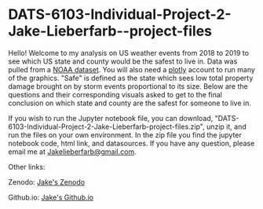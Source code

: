 # DATS-6103-Individual-Project-2-Jake-Lieberfarb--project-files

Hello! Welcome to my analysis on US weather events from 2018 to 2019 to see which US state and county would be the safest to live in.
Data was pulled from a [NOAA dataset](https://www.ncdc.noaa.gov/stormevents/ftp.jsp). You will also need a [plotly](https://chart-studio.plotly.com/feed/#/) account to run many of the graphics. "Safe" is defined as the state which sees low total property damage brought
on by storm events proportional to its size. Below are the questions and their corresponding visuals asked to get to the final conclusion 
on which state and county are the safest for someone to live in. 

If you wish to run the Jupyter notebook file, you can download, "DATS-6103-Individual-Project-2-Jake-Lieberfarb-project-files.zip", unzip it, and run the files 
on your own environment. In the zip file you find the jupyter notebook code, html link, and datasources. If you have any question, please email me at Jakelieberfarb@gmail.com. 

Other links:

Zenodo: [Jake's Zenodo](https://zenodo.org/record/4265587)

Github.io: [Jake's Github.io](https://jcolt2997.github.io/DATS-6103-Individual-Project-2-Jake-Lieberfarb/)
